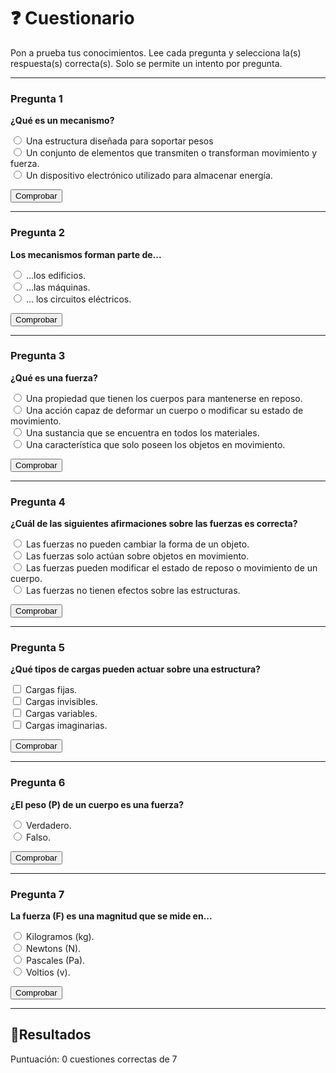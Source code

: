 # ❓ Cuestionario

Pon a prueba tus conocimientos. Lee cada pregunta y selecciona la(s) respuesta(s) correcta(s). Solo se permite un intento por pregunta.

---

### Pregunta 1

<div class="pregunta" data-id="q1" data-type="radio">
  <p><strong>¿Qué es un mecanismo?</strong></p>
  <input type="radio" name="q1" value="a"> Una estructura diseñada para soportar pesos<br>
  <input type="radio" name="q1" value="b" data-correct="true"> Un conjunto de elementos que transmiten o transforman movimiento y fuerza.  <br>
  <input type="radio" name="q1" value="c"> Un dispositivo electrónico utilizado para almacenar energía.<br>
  <p class="feedback"></p>
  <button class="btn-comprobar">Comprobar</button>
</div>

---

### Pregunta 2

<div class="pregunta" data-id="q2" data-type="radio">
  <p><strong>Los mecanismos forman parte de...</strong></p>
  <input type="radio" name="q2" value="a"> ...los edificios.<br>
  <input type="radio" name="q2" value="b" data-correct="true"> ...las máquinas.<br>
  <input type="radio" name="q2" value="c"> ... los circuitos eléctricos.<br>
  <p class="feedback"></p>
  <button class="btn-comprobar">Comprobar</button>
</div>

---

### Pregunta 3

<div class="pregunta" data-id="q3" data-type="radio">
  <p><strong>¿Qué es una fuerza?</strong></p>
  <input type="radio" name="q3" value="a"> Una propiedad que tienen los cuerpos para mantenerse en reposo.<br>
  <input type="radio" name="q3" value="b" data-correct="true"> Una acción capaz de deformar un cuerpo o modificar su estado de movimiento.<br>
  <input type="radio" name="q3" value="c"> Una sustancia que se encuentra en todos los materiales.<br>
  <input type="radio" name="q3" value="d"> Una característica que solo poseen los objetos en movimiento.<br>
  <p class="feedback"></p>
  <button class="btn-comprobar">Comprobar</button>
</div>

---
### Pregunta 4

<div class="pregunta" data-id="f2" data-type="radio">
  <p><strong>¿Cuál de las siguientes afirmaciones sobre las fuerzas es correcta?</strong></p>
  <input type="radio" name="f2" value="a"> Las fuerzas no pueden cambiar la forma de un objeto.<br>
  <input type="radio" name="f2" value="b"> Las fuerzas solo actúan sobre objetos en movimiento.<br>
  <input type="radio" name="f2" value="c" data-correct="true"> Las fuerzas pueden modificar el estado de reposo o movimiento de un cuerpo.<br>
  <input type="radio" name="f2" value="d"> Las fuerzas no tienen efectos sobre las estructuras.<br>
  <p class="feedback"></p>
  <button class="btn-comprobar">Comprobar</button>
</div>

---

### Pregunta 5

<div class="pregunta" data-id="f3" data-type="checkbox">
  <p><strong>¿Qué tipos de cargas pueden actuar sobre una estructura?</strong></p>
  <input type="checkbox" id="f3a" data-correct="true"> Cargas fijas.<br>
  <input type="checkbox" id="f3b"> Cargas invisibles.<br>
  <input type="checkbox" id="f3c" data-correct="true"> Cargas variables.<br>
  <input type="checkbox" id="f3d"> Cargas imaginarias.<br>
  <p class="feedback"></p>
  <button class="btn-comprobar">Comprobar</button>
</div>

---

### Pregunta 6

<div class="pregunta" data-id="f4" data-type="radio">
  <p><strong>¿El peso (P) de un cuerpo es una fuerza?</strong></p>
  <input type="radio" name="f4" value="a" data-correct="true"> Verdadero.<br>
  <input type="radio" name="f4" value="b"> Falso.<br>
  <p class="feedback"></p>
  <button class="btn-comprobar">Comprobar</button>
</div>

---

### Pregunta 7

<div class="pregunta" data-id="f5" data-type="radio">
  <p><strong>La fuerza (F) es una magnitud que se mide en...</strong></p>
  <input type="radio" name="f5" value="a"> Kilogramos (kg).<br>
  <input type="radio" name="f5" value="b" data-correct="true"> Newtons (N).<br>
  <input type="radio" name="f5" value="c"> Pascales (Pa).<br>
  <input type="radio" name="f5" value="d"> Voltios (v).<br>
  <p class="feedback"></p>
  <button class="btn-comprobar">Comprobar</button>
</div>

---


## 🎯**Resultados**

<p id="total-score">Puntuación: 0 cuestiones correctas de 7</p>
<p id="final-score"></p>
